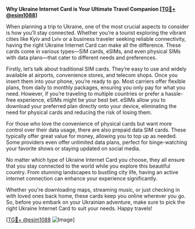 **Why Ukraine Internet Card is Your Ultimate Travel Companion [[TG💪+ @esim1088](https://t.me/s/esim1088)]**

When planning a trip to Ukraine, one of the most crucial aspects to consider is how you’ll stay connected. Whether you’re a tourist exploring the vibrant cities like Kyiv and Lviv or a business traveler seeking reliable connectivity, having the right Ukraine Internet Card can make all the difference. These cards come in various types—SIM cards, eSIMs, and even physical SIMs with data plans—that cater to different needs and preferences.

Firstly, let’s talk about traditional SIM cards. They’re easy to use and widely available at airports, convenience stores, and telecom shops. Once you insert them into your phone, you’re ready to go. Most carriers offer flexible plans, from daily to monthly packages, ensuring you only pay for what you need. However, if you’re traveling to multiple countries or prefer a hassle-free experience, eSIMs might be your best bet. eSIMs allow you to download your preferred plan directly onto your device, eliminating the need for physical cards and reducing the risk of losing them.

For those who love the convenience of physical cards but want more control over their data usage, there are also prepaid data SIM cards. These typically offer great value for money, allowing you to top up as needed. Some providers even offer unlimited data plans, perfect for binge-watching your favorite shows or staying updated on social media.

No matter which type of Ukraine Internet Card you choose, they all ensure that you stay connected to the world while you explore this beautiful country. From stunning landscapes to bustling city life, having an active internet connection can enhance your experience significantly.

Whether you're downloading maps, streaming music, or just checking in with loved ones back home, these cards keep you online wherever you go. So, before you embark on your Ukrainian adventure, make sure to pick the right Ukraine Internet Card to suit your needs. Happy travels! 

[[TG💪+ @esim1088](https://t.me/s/esim1088) ![Image](https://i.postimg.cc/Y0z9fWf4/image.png)]